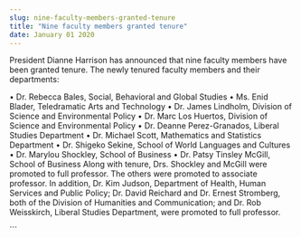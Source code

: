 ```yaml
---
slug: nine-faculty-members-granted-tenure
title: "Nine faculty members granted tenure"
date: January 01 2020
---
```


 
<p>
  President Dianne Harrison has announced that nine faculty members have been
  granted tenure. The newly tenured faculty members and their departments:
</p>
<p>
  • Dr. Rebecca Bales, Social, Behavioral and Global Studies • Ms. Enid Blader,
  Teledramatic Arts and Technology • Dr. James Lindholm, Division of Science and
  Environmental Policy • Dr. Marc Los Huertos, Division of Science and
  Environmental Policy • Dr. Deanne Perez-Granados, Liberal Studies Department •
  Dr. Michael Scott, Mathematics and Statistics Department • Dr. Shigeko Sekine,
  School of World Languages and Cultures • Dr. Marylou Shockley, School of
  Business • Dr. Patsy Tinsley McGill, School of Business Along with tenure,
  Drs. Shockley and McGill were promoted to full professor. The others were
  promoted to associate professor. In addition, Dr. Kim Judson, Department of
  Health, Human Services and Public Policy; Dr. David Reichard and Dr. Ernest
  Stromberg, both of the Division of Humanities and Communication; and Dr. Rob
  Weisskirch, Liberal Studies Department, were promoted to full professor.
</p>
```

